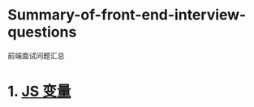 # Summary-of-front-end-interview-questions
前端面试问题汇总
# 1. [JS 变量](https://github.com/859z/web/blob/main/JS%20变量【var%2Clet%2Cconst】.md)
